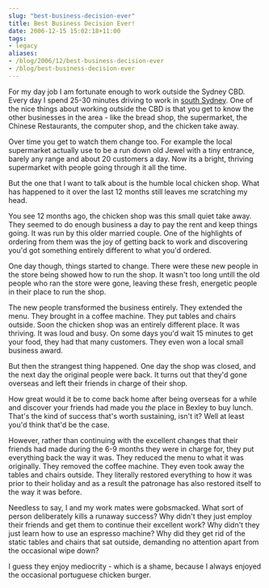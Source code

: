 ```yaml
---
slug: "best-business-decision-ever"
title: Best Business Decision Ever!
date: 2006-12-15 15:02:18+11:00
tags:
- legacy
aliases:
- /blog/2006/12/best-business-decision-ever
- /blog/best-business-decision-ever
---
```


For my day job I am fortunate enough to work outside the Sydney CBD. Every day I spend 25-30 minutes driving to work in <a href="http://maps.google.com/?ie=UTF8&z=14&ll=-33.949341,151.133852&spn=0.035244,0.089264&om=1">south Sydney</a>. One of the nice things about working outside the CBD is that you get to know the other businesses in the area - like the bread shop, the supermarket, the Chinese Restaurants, the computer shop, and the chicken take away.

Over time you get to watch them change too. For example the local supermarket actually use to be a run down old Jewel with a tiny entrance, barely any range and about 20 customers a day. Now its a bright, thriving supermarket with people going through it all the time.

But the one that I want to talk about is the humble local chicken shop. What has happened to it over the last 12 months still leaves me scratching my head.

You see 12 months ago, the chicken shop was this small quiet take away. They seemed to do enough business a day to pay the rent and keep things going. It was run by this older married couple. One of the highlights of ordering from them was the joy of getting back to work and discovering you'd got something entirely different to what you'd ordered.

One day though, things started to change. There were these new people in the store being showed how to run the shop. It wasn't too long untill the old people who ran the store were gone, leaving these fresh, energetic people in their place to run the shop.

The new people transformed the business entirely. They extended the menu. They brought in a coffee machine. They put tables and chairs outside. Soon the chicken shop was an entirely different place. It was thriving. It was loud and busy. On some days you'd wait 15 minutes to get your food, they had that many customers. They even won a local small business award.

But then the strangest thing happened. One day the shop was closed, and the next day the original people were back. It turns out that they'd gone overseas and left their friends in charge of their shop.

How great would it be to come back home after being overseas for a while and discover your friends had made you <i>the</i> place in Bexley to buy lunch. That's the kind of success that's worth sustaining, isn't it? Well at least you'd think that'd be the case.

However, rather than continuing with the excellent changes that their friends had made during the 6-9 months they were in charge for, they put everything back the way it was. They reduced the menu to what it was originally. They removed the coffee machine. They even took away the tables and chairs outside. They literally restored everything to how it was prior to their holiday and as a result the patronage has also restored itself to the way it was before.

Needless to say, I and my work mates were gobsmacked. What sort of person deliberately kills a runaway success? Why didn't they just employ their friends and get them to continue their excellent work? Why didn't they just learn how to use an espresso machine? Why did they get rid of the static tables and chairs that sat outside, demanding no attention apart from the occasional wipe down?

I guess they enjoy mediocrity - which is a shame, because I always enjoyed the occasional portuguese chicken burger.
